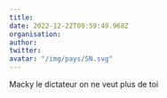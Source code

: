 ```yaml
---
title: 
date: 2022-12-22T09:59:49.968Z
organisation: 
author: 
twitter: 
avatar: "/img/pays/SN.svg"
---
```


Macky le dictateur on ne veut plus de toi